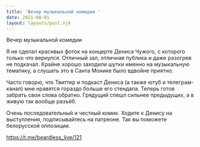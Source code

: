 ```yaml
---
title: 'Вечер музыкальной комедии '
date: 2021-08-01
layout: layouts/post.njk
---
```

Вечер музыкальной комедии 

Я не сделал красивых фоток на концерте Дениса Чужого, с которого только что вернулся. Отличный зал, отличная публика и даже разогрев не подкачал. Крайне хорошо заходили шутки именно на музыкальную тематику, а слушать это в Санта Монике было вдвойне приятно.

Часто говорю, что Твиттер и подкаст Дениса (а также ютуб и телеграм-канал) мне нравятся гораздо больше его стендапа. Теперь готов забрать свои слова обратно. Грядущий спешл сильнее предыдущих, а в живую так вообще разъёб.

Очень последовательный и честный комик. Ходите к Денису на выступления, подписывайтесь на патреоне. Так вы поможете белорусской оппозиции.


https://t.me/beardless_live/121